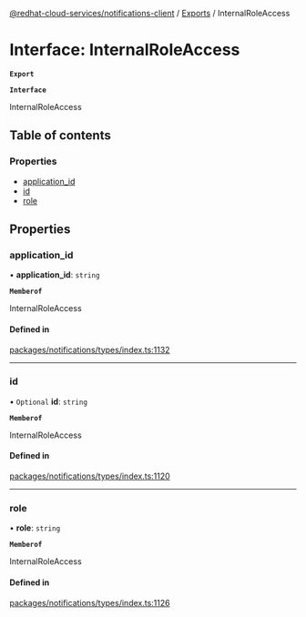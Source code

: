 [@redhat-cloud-services/notifications-client](../README.md) / [Exports](../modules.md) / InternalRoleAccess

# Interface: InternalRoleAccess

**`Export`**

**`Interface`**

InternalRoleAccess

## Table of contents

### Properties

- [application\_id](InternalRoleAccess.md#application_id)
- [id](InternalRoleAccess.md#id)
- [role](InternalRoleAccess.md#role)

## Properties

### application\_id

• **application\_id**: `string`

**`Memberof`**

InternalRoleAccess

#### Defined in

[packages/notifications/types/index.ts:1132](https://github.com/RedHatInsights/javascript-clients/blob/master/packages/notifications/types/index.ts#L1132)

___

### id

• `Optional` **id**: `string`

**`Memberof`**

InternalRoleAccess

#### Defined in

[packages/notifications/types/index.ts:1120](https://github.com/RedHatInsights/javascript-clients/blob/master/packages/notifications/types/index.ts#L1120)

___

### role

• **role**: `string`

**`Memberof`**

InternalRoleAccess

#### Defined in

[packages/notifications/types/index.ts:1126](https://github.com/RedHatInsights/javascript-clients/blob/master/packages/notifications/types/index.ts#L1126)

